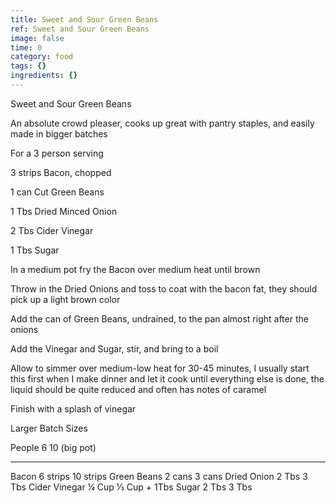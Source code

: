 ```yaml
---
title: Sweet and Sour Green Beans
ref: Sweet and Sour Green Beans
image: false
time: 0
category: food
tags: {}
ingredients: {}
---
```

Sweet and Sour Green Beans

An absolute crowd pleaser, cooks up great with pantry staples, and
easily made in bigger batches

For a 3 person serving

3 strips Bacon, chopped

1 can Cut Green Beans

1 Tbs Dried Minced Onion

2 Tbs Cider Vinegar

1 Tbs Sugar

In a medium pot fry the Bacon over medium heat until brown

Throw in the Dried Onions and toss to coat with the bacon fat, they
should pick up a light brown color

Add the can of Green Beans, undrained, to the pan almost right after the
onions

Add the Vinegar and Sugar, stir, and bring to a boil

Allow to simmer over medium-low heat for 30-45 minutes, I usually start
this first when I make dinner and let it cook until everything else is
done, the liquid should be quite reduced and often has notes of caramel

Finish with a splash of vinegar

Larger Batch Sizes

  People          6          10 (big pot)
  --------------- ---------- --------------
  Bacon           6 strips   10 strips
  Green Beans     2 cans     3 cans
  Dried Onion     2 Tbs      3 Tbs
  Cider Vinegar   ¼ Cup      ⅓ Cup + 1Tbs
  Sugar           2 Tbs      3 Tbs
